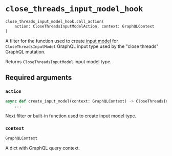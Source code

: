 # `close_threads_input_model_hook`

```python
close_threads_input_model_hook.call_action(
    action: CloseThreadsInputModelAction, context: GraphQLContext
)
```

A filter for the function used to create [input model](https://pydantic-docs.helpmanual.io/usage/models/) for `CloseThreadsInputModel` GraphQL input type used by the "close threads" GraphQL mutation.

Returns `CloseThreadsInputModel` input model type.


## Required arguments

### `action`

```python
async def create_input_model(context: GraphQLContext) -> CloseThreadsInputModel:
    ...
```

Next filter or built-in function used to create input model type.


### `context`

```python
GraphQLContext
```

A dict with GraphQL query context.
